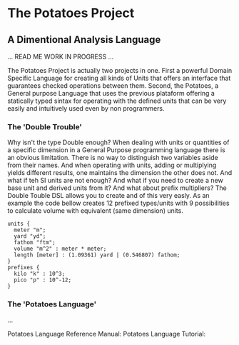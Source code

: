 # The Potatoes Project
## A Dimentional Analysis Language


... READ ME WORK IN PROGRESS ...






The Potatoes Project is actually two projects in one. First a powerful Domain Specific Language for creating all kinds of Units that offers an interface that guarantees checked operations between them. Second, the Potatoes, a General purpose Language that uses the previous plataform offering a statically typed sintax for operating with the defined units that can be very  easily  and intuitively used even by non programmers.

### The 'Double Trouble'
Why isn't the type Double enough?
When dealing with units or quantities of a specific dimension in a General Purpose programming language there is an obvious limitation. There is no way to distinguish two variables aside from their names. And when operating with units, adding or multiplying yields different results, one maintains the dimension the other does not. And what if teh SI units are not enough? And what if you need to create a new base unit and derived units from it? And what about prefix multipliers?
The Double Touble DSL allows you to create and of this very easly. As an example the code bellow creates 12 prefixed types/units with 9 possibilities to calculate volume with equivalent (same dimension) units.
```
units {
  meter "m";
  yard "yd";
  fathom "ftm";
  volume "m^2" : meter * meter;
  length [meter] : (1.09361) yard | (0.546807) fathom;
}
prefixes {
  kilo "k" : 10^3;
  pico "p" : 10^-12;
}
```
### The 'Potatoes Language'
...

Potatoes Language Reference Manual:
Potatoes Language Tutorial:
